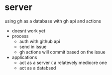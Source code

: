 # server
using gh as a database with gh api and actions

- doesnt work yet
- process
  - auth with github api
  - send in issue
  - gh actions will commit based on the issue
- applications
  - act as a server ( a relatevely mediocre one
  - act as a databsed
